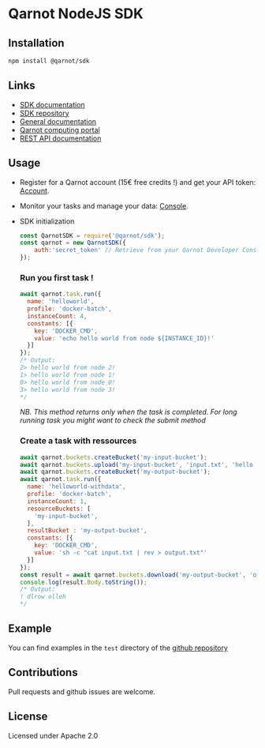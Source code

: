 # Qarnot NodeJS SDK

## Installation

```sh
npm install @qarnot/sdk
```

## Links

  - [SDK documentation](https://computing.qarnot.com/documentation/sdk-nodejs/)
  - [SDK repository](https://github.com/qarnot/qarnot-sdk-nodejs)
  - [General documentation](https://computing.qarnot.com/developers/overview/qarnot-computing-home)
  - [Qarnot computing portal](https://computing.qarnot.com)
  - [REST API documentation](https://computing.qarnot.com/documentation/api/)

## Usage

-   Register for a Qarnot account (15€ free credits !) and get your API token: [Account](https://account.qarnot.com).
-   Monitor your tasks and manage your data: [Console](https://console.qarnot.com).

-   SDK initialization

    ```js
    const QarnotSDK = require('@qarnot/sdk');
    const qarnot = new QarnotSDK({
        auth:'secret_token' // Retrieve from your Qarnot Developer Console interface
    });
    ```

    ### Run you first task !

    ```js
    await qarnot.task.run({
      name: 'helloworld',
      profile: 'docker-batch',
      instanceCount: 4,
      constants: [{
        key: 'DOCKER_CMD',
        value: 'echo hello world from node ${INSTANCE_ID}!'
      }]
    });
    /* Output:
    2> hello world from node 2!
    1> hello world from node 1!
    0> hello world from node 0!
    3> hello world from node 3!
    */
    ```

      _NB. This method returns only when the task is completed. For long running task you might want to check the submit method_

    ### Create a task with ressources

    ```js
    await qarnot.buckets.createBucket('my-input-bucket');
    await qarnot.buckets.upload('my-input-bucket', 'input.txt', 'hello world !');
    await qarnot.buckets.createBucket('my-output-bucket');
    await qarnot.task.run({
      name: 'helloworld-withdata',
      profile: 'docker-batch',
      instanceCount: 1,
      resourceBuckets: [
        'my-input-bucket',
      ],
      resultBucket : 'my-output-bucket',
      constants: [{
        key: 'DOCKER_CMD',
        value: 'sh -c "cat input.txt | rev > output.txt"'
      }]
    });
    const result = await qarnot.buckets.download('my-output-bucket', 'output.txt');
    console.log(result.Body.toString());
    /* Output:
    ! dlrow olleh
    */
    ```

## Example

You can find examples in the `test` directory of the [github repository](https://github.com/qarnot/qarnot-sdk-nodejs)

## Contributions

Pull requests and github issues are welcome.

## License

Licensed under Apache 2.0
